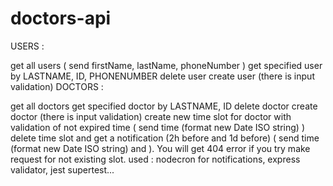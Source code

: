 # doctors-api
USERS :

get all users ( send firstName, lastName, phoneNumber )
get specified user by LASTNAME, ID, PHONENUMBER
delete user
create user (there is input validation)
DOCTORS :

get all doctors
get specified doctor by LASTNAME, ID
delete doctor
create doctor (there is input validation)
create new time slot for doctor with validation of not expired time ( send time (format new Date ISO string) )
delete time slot and get a notification (2h before and 1d before) ( send time (format new Date ISO string) and ). You will get 404 error if you try make request for not existing slot.
used : nodecron for notifications, express validator, jest supertest...

